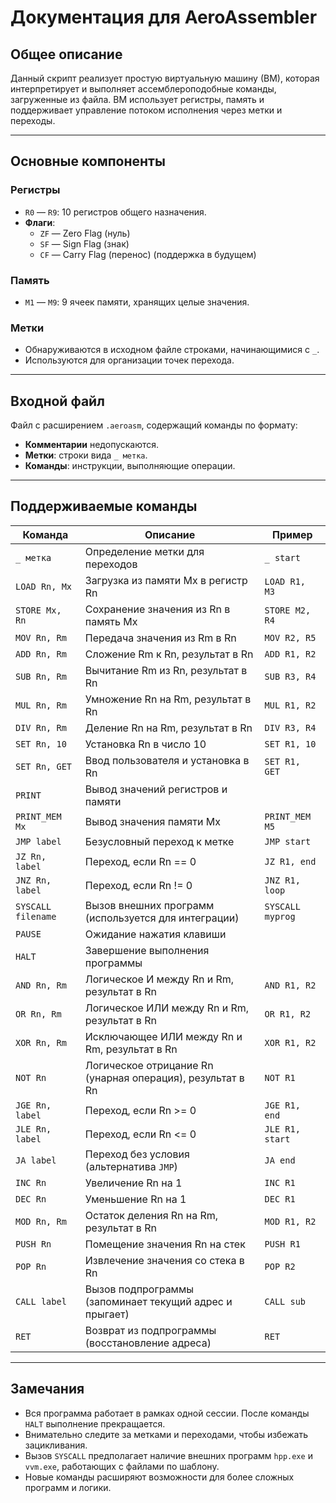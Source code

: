 # Документация для AeroAssembler

## Общее описание
Данный скрипт реализует простую виртуальную машину (ВМ), которая интерпретирует и выполняет ассемблероподобные команды, загруженные из файла. ВМ использует регистры, память и поддерживает управление потоком исполнения через метки и переходы.

---

## Основные компоненты

### Регистры
- `R0` — `R9`: 10 регистров общего назначения.
- **Флаги**:
  - `ZF` — Zero Flag (нуль)
  - `SF` — Sign Flag (знак)
  - `CF` — Carry Flag (перенос) (поддержка в будущем)

### Память
- `M1` — `M9`: 9 ячеек памяти, хранящих целые значения.

### Метки
- Обнаруживаются в исходном файле строками, начинающимися с `_`.
- Используются для организации точек перехода.

---

## Входной файл
Файл с расширением `.aeroasm`, содержащий команды по формату:

- **Комментарии** недопускаются.
- **Метки**: строки вида `_ метка`.
- **Команды**: инструкции, выполняющие операции.

---

## Поддерживаемые команды

| Команда          | Описание                                                      | Пример                        |
|------------------|--------------------------------------------------------------|------------------------------|
| `_ метка`       | Определение метки для переходов                               | `_ start`                   |
| `LOAD Rn, Mx`    | Загрузка из памяти Mx в регистр Rn                            | `LOAD R1, M3`               |
| `STORE Mx, Rn`   | Сохранение значения из Rn в память Mx                          | `STORE M2, R4`               |
| `MOV Rn, Rm`     | Передача значения из Rm в Rn                                   | `MOV R2, R5`                 |
| `ADD Rn, Rm`     | Сложение Rm к Rn, результат в Rn                                | `ADD R1, R2`                 |
| `SUB Rn, Rm`     | Вычитание Rm из Rn, результат в Rn                                | `SUB R3, R4`                 |
| `MUL Rn, Rm`     | Умножение Rn на Rm, результат в Rn                                | `MUL R1, R2`                 |
| `DIV Rn, Rm`     | Деление Rn на Rm, результат в Rn                                | `DIV R3, R4`                 |
| `SET Rn, 10`     | Установка Rn в число 10                                       | `SET R1, 10`                 |
| `SET Rn, GET`    | Ввод пользователя и установка в Rn                            | `SET R1, GET`                |
| `PRINT`          | Вывод значений регистров и памяти                              |                              |
| `PRINT_MEM Mx`   | Вывод значения памяти Mx                                      | `PRINT_MEM M5`               |
| `JMP label`      | Безусловный переход к метке                                   | `JMP start`                  |
| `JZ Rn, label`   | Переход, если Rn == 0                                         | `JZ R1, end`                 |
| `JNZ Rn, label`  | Переход, если Rn != 0                                         | `JNZ R1, loop`               |
| `SYSCALL filename` | Вызов внешних программ (используется для интеграции)        | `SYSCALL myprog`             |
| `PAUSE`          | Ожидание нажатия клавиши                                    |                              |
| `HALT`           | Завершение выполнения программы                               |                              |
| `AND Rn, Rm`    | Логическое И между Rn и Rm, результат в Rn                      | `AND R1, R2`                 |
| `OR Rn, Rm`     | Логическое ИЛИ между Rn и Rm, результат в Rn                     | `OR R1, R2`                  |
| `XOR Rn, Rm`    | Исключающее ИЛИ между Rn и Rm, результат в Rn                     | `XOR R1, R2`                 |
| `NOT Rn`        | Логическое отрицание Rn (унарная операция), результат в Rn      | `NOT R1`                     |
| `JGE Rn, label` | Переход, если Rn >= 0                                         | `JGE R1, end`                |
| `JLE Rn, label` | Переход, если Rn <= 0                                         | `JLE R1, start`              |
| `JA label`      | Переход без условия (альтернатива `JMP`)                        | `JA end`                     |
| `INC Rn`        | Увеличение Rn на 1                                              | `INC R1`                     |
| `DEC Rn`        | Уменьшение Rn на 1                                              | `DEC R1`                     |
| `MOD Rn, Rm`    | Остаток деления Rn на Rm, результат в Rn                         | `MOD R1, R2`                 |
| `PUSH Rn`       | Помещение значения Rn на стек                                    | `PUSH R1`                    |
| `POP Rn`        | Извлечение значения со стека в Rn                                | `POP R2`                     |
| `CALL label`    | Вызов подпрограммы (запоминает текущий адрес и прыгает)        | `CALL sub`                   |
| `RET`           | Возврат из подпрограммы (восстановление адреса)               | `RET`                        |

---

## Замечания
- Вся программа работает в рамках одной сессии. После команды `HALT` выполнение прекращается.
- Внимательно следите за метками и переходами, чтобы избежать зацикливания.
- Вызов `SYSCALL` предполагает наличие внешних программ `hpp.exe` и `vvm.exe`, работающих с файлами по шаблону.
- Новые команды расширяют возможности для более сложных программ и логики.
